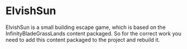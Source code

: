 # ElvishSun

ElvishSun is a small building escape game, which is based on the InfinityBladeGrassLands content packaged.
So for the correct work you need to add this content packaged to the project and rebuild it.
